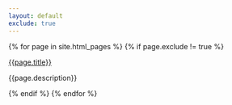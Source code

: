 ```yaml
---
layout: default
exclude: true
---
```


{% for page in site.html_pages %}
  {% if page.exclude != true %}
<div class="item">
  <a href="{{page.url}}">{{page.title}}</a>
  <p>{{page.description}}</p>
</div>
  {% endif %}
{% endfor %}
